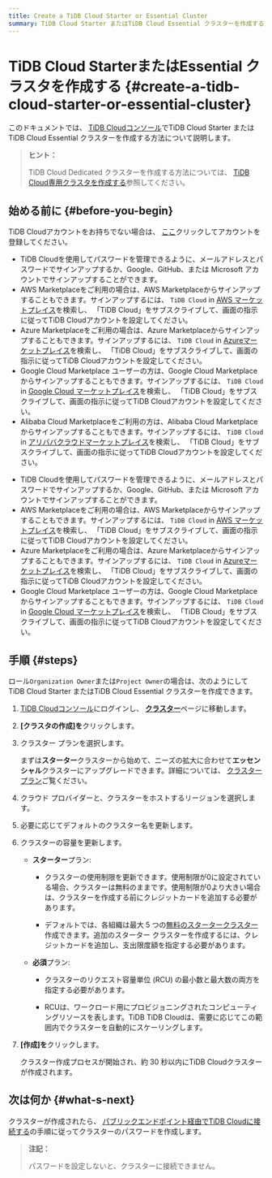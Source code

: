 ```yaml
---
title: Create a TiDB Cloud Starter or Essential Cluster
summary: TiDB Cloud Starter またはTiDB Cloud Essential クラスターを作成する方法を学習します。
---
```


# TiDB Cloud StarterまたはEssential クラスタを作成する {#create-a-tidb-cloud-starter-or-essential-cluster}

このドキュメントでは、 [TiDB Cloudコンソール](https://tidbcloud.com/)でTiDB Cloud Starter またはTiDB Cloud Essential クラスターを作成する方法について説明します。

> **ヒント：**
>
> TiDB Cloud Dedicated クラスターを作成する方法については、 [TiDB Cloud専用クラスタを作成する](/tidb-cloud/create-tidb-cluster.md)参照してください。

## 始める前に {#before-you-begin}

TiDB Cloudアカウントをお持ちでない場合は、 [ここ](https://tidbcloud.com/signup)クリックしてアカウントを登録してください。

<CustomContent language="en,zh">

-   TiDB Cloudを使用してパスワードを管理できるように、メールアドレスとパスワードでサインアップするか、Google、GitHub、または Microsoft アカウントでサインアップすることができます。
-   AWS Marketplaceをご利用の場合は、AWS Marketplaceからサインアップすることもできます。サインアップするには、 `TiDB Cloud` in [AWS マーケットプレイス](https://aws.amazon.com/marketplace)を検索し、 「TiDB Cloud」をサブスクライブして、画面の指示に従ってTiDB Cloudアカウントを設定してください。
-   Azure Marketplaceをご利用の場合は、Azure Marketplaceからサインアップすることもできます。サインアップするには、 `TiDB Cloud` in [Azureマーケットプレイス](https://azuremarketplace.microsoft.com)を検索し、 「TiDB Cloud」をサブスクライブして、画面の指示に従ってTiDB Cloudアカウントを設定してください。
-   Google Cloud Marketplace ユーザーの方は、Google Cloud Marketplace からサインアップすることもできます。サインアップするには、 `TiDB Cloud` in [Google Cloud マーケットプレイス](https://console.cloud.google.com/marketplace)を検索し、 「TiDB Cloud」をサブスクライブして、画面の指示に従ってTiDB Cloudアカウントを設定してください。
-   Alibaba Cloud Marketplaceをご利用の方は、Alibaba Cloud Marketplaceからサインアップすることもできます。サインアップするには、 `TiDB Cloud` in [アリババクラウドマーケットプレイス](https://marketplace.alibabacloud.com/)を検索し、 「TiDB Cloud」をサブスクライブして、画面の指示に従ってTiDB Cloudアカウントを設定してください。

</CustomContent>

<CustomContent language="ja">

-   TiDB Cloudを使用してパスワードを管理できるように、メールアドレスとパスワードでサインアップするか、Google、GitHub、または Microsoft アカウントでサインアップすることができます。
-   AWS Marketplaceをご利用の場合は、AWS Marketplaceからサインアップすることもできます。サインアップするには、 `TiDB Cloud` in [AWS マーケットプレイス](https://aws.amazon.com/marketplace)を検索し、 「TiDB Cloud」をサブスクライブして、画面の指示に従ってTiDB Cloudアカウントを設定してください。
-   Azure Marketplaceをご利用の場合は、Azure Marketplaceからサインアップすることもできます。サインアップするには、 `TiDB Cloud` in [Azureマーケットプレイス](https://azuremarketplace.microsoft.com)を検索し、 「TiDB Cloud」をサブスクライブして、画面の指示に従ってTiDB Cloudアカウントを設定してください。
-   Google Cloud Marketplace ユーザーの方は、Google Cloud Marketplace からサインアップすることもできます。サインアップするには、 `TiDB Cloud` in [Google Cloud マーケットプレイス](https://console.cloud.google.com/marketplace)を検索し、 「TiDB Cloud」をサブスクライブして、画面の指示に従ってTiDB Cloudアカウントを設定してください。

</CustomContent>

## 手順 {#steps}

ロール`Organization Owner`または`Project Owner`の場合は、次のようにしてTiDB Cloud Starter またはTiDB Cloud Essential クラスターを作成できます。

1.  [TiDB Cloudコンソール](https://tidbcloud.com/)にログインし、 [**クラスター**](https://tidbcloud.com/project/clusters)ページに移動します。

2.  **[クラスタの作成]を**クリックします。

3.  クラスター プランを選択します。

    まずは**スターター**クラスターから始めて、ニーズの拡大に合わせて**エッセンシャル**クラスターにアップグレードできます。詳細については、 [クラスタープラン](/tidb-cloud/select-cluster-tier.md)ご覧ください。

4.  クラウド プロバイダーと、クラスターをホストするリージョンを選択します。

5.  必要に応じてデフォルトのクラスター名を更新します。

6.  クラスターの容量を更新します。

    -   **スターター**プラン:

        -   クラスターの使用制限を更新できます。使用制限が0に設定されている場合、クラスターは無料のままです。使用制限が0より大きい場合は、クラスターを作成する前にクレジットカードを追加する必要があります。

        -   デフォルトでは、各組織は最大 5 つの[無料のスタータークラスター](/tidb-cloud/select-cluster-tier.md#starter)作成できます。追加のスターター クラスターを作成するには、クレジットカードを追加し、支出限度額を指定する必要があります。

    -   **必須**プラン:

        -   クラスターのリクエスト容量単位 (RCU) の最小数と最大数の両方を指定する必要があります。

        -   RCUは、ワークロード用にプロビジョニングされたコンピューティングリソースを表します。TiDB TiDB Cloudは、需要に応じてこの範囲内でクラスターを自動的にスケーリングします。

7.  **[作成]を**クリックします。

    クラスター作成プロセスが開始され、約 30 秒以内にTiDB Cloudクラスターが作成されます。

## 次は何か {#what-s-next}

クラスターが作成されたら、 [パブリックエンドポイント経由でTiDB Cloudに接続する](/tidb-cloud/connect-via-standard-connection-serverless.md)の手順に従ってクラスターのパスワードを作成します。

> **注記：**
>
> パスワードを設定しないと、クラスターに接続できません。
